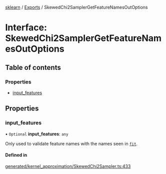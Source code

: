 [sklearn](../readme.md) / [Exports](../modules.md) / SkewedChi2SamplerGetFeatureNamesOutOptions

# Interface: SkewedChi2SamplerGetFeatureNamesOutOptions

## Table of contents

### Properties

- [input\_features](SkewedChi2SamplerGetFeatureNamesOutOptions.md#input_features)

## Properties

### input\_features

• `Optional` **input\_features**: `any`

Only used to validate feature names with the names seen in [`fit`](#sklearn.kernel_approximation.SkewedChi2Sampler.fit "sklearn.kernel_approximation.SkewedChi2Sampler.fit").

#### Defined in

[generated/kernel_approximation/SkewedChi2Sampler.ts:433](https://github.com/transitive-bullshit/scikit-learn-ts/blob/367336a/packages/sklearn/src/generated/kernel_approximation/SkewedChi2Sampler.ts#L433)
